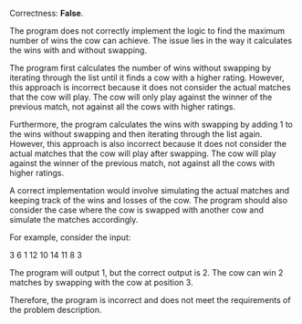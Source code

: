 Correctness: **False**.

The program does not correctly implement the logic to find the maximum number of wins the cow can achieve. The issue lies in the way it calculates the wins with and without swapping.

The program first calculates the number of wins without swapping by iterating through the list until it finds a cow with a higher rating. However, this approach is incorrect because it does not consider the actual matches that the cow will play. The cow will only play against the winner of the previous match, not against all the cows with higher ratings.

Furthermore, the program calculates the wins with swapping by adding 1 to the wins without swapping and then iterating through the list again. However, this approach is also incorrect because it does not consider the actual matches that the cow will play after swapping. The cow will play against the winner of the previous match, not against all the cows with higher ratings.

A correct implementation would involve simulating the actual matches and keeping track of the wins and losses of the cow. The program should also consider the case where the cow is swapped with another cow and simulate the matches accordingly.

For example, consider the input:

3
6 1
12 10 14 11 8 3

The program will output 1, but the correct output is 2. The cow can win 2 matches by swapping with the cow at position 3.

Therefore, the program is incorrect and does not meet the requirements of the problem description.